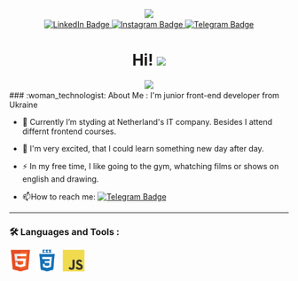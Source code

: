 <div id="header" align="center">
  <img src="https://media.giphy.com/media/jSVxBEfdSA2GEUEAw4/giphy.gif" width="100"/>
</div>
<div id="badges" align="center">
  <a href="your-linkedin-URL">
    <img src="https://img.shields.io/badge/LinkedIn-blue?style=for-the-badge&logo=linkedin&logoColor=white" alt="LinkedIn Badge"/>
  </a>
  <a href="https://instagram.com/k_popov.a?igshid=YmMyMTA2M2Y=">
    <img src="https://img.shields.io/badge/Instagram-purple?style=for-the-badge&logo=instagram&logoColor=white" alt="Instagram Badge"/>
  </a>
  <a href="https://t.me/k_popov_a">
    <img src="https://img.shields.io/badge/Telegram-blue?style=for-the-badge&logo=telegram&logoColor=white" alt="Telegram Badge"/>
  </a>
</div>
<h1 align="center">
  Hi!
  <img src="https://media.giphy.com/media/hvRJCLFzcasrR4ia7z/giphy.gif" width="30px"/>
</h1>
<div align="center">
  <img src="https://media.giphy.com/media/RkX2zcpO79EAf82ESl/giphy.gif" />
</div>
### :woman_technologist: About Me :
I'm junior front-end  developer from Ukraine

- :telescope: Currently I’m styding at Netherland's IT company. Besides I attend differnt frontend courses.

- :seedling: I'm very excited, that I could learn something new day after day.

- :zap: In my free time, I like going to the gym, whatching films or shows on english and drawing.

- :mailbox:How to reach me: [![Telegram Badge](https://img.shields.io/badge/-k_popova-blue?style=flat&logo=Telegram&logoColor=white)](https://t.me/k_popov_a)
- ---

### :hammer_and_wrench: Languages and Tools :
<img src="https://github.com/devicons/devicon/blob/master/icons/html5/html5-original.svg" title="HTML5" alt="HTML" width="40" height="40"/>&nbsp;
<img src="https://github.com/devicons/devicon/blob/master/icons/css3/css3-plain-wordmark.svg"  title="CSS3" alt="CSS" width="40" height="40"/>&nbsp;
<img src="https://github.com/devicons/devicon/blob/master/icons/javascript/javascript-original.svg" title="JavaScript" alt="JavaScript" width="40" height="40"/>&nbsp;



